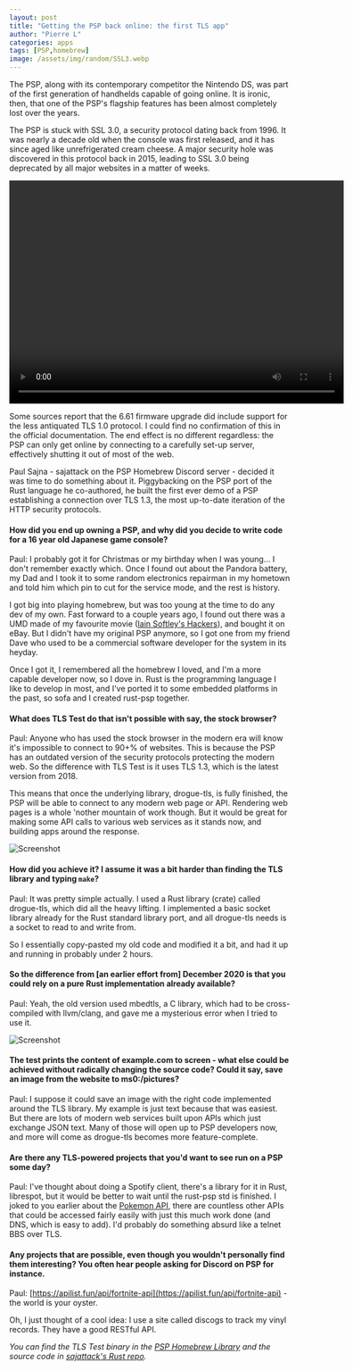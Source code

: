 ```yaml
---
layout: post
title: "Getting the PSP back online: the first TLS app"
author: "Pierre L"
categories: apps
tags: [PSP,homebrew]
image: /assets/img/random/SSL3.webp
---
```


The PSP, along with its contemporary competitor the Nintendo DS, was part of the first generation of handhelds capable of going online. It is ironic, then, that one of the PSP's flagship features has been almost completely lost over the years.

The PSP is stuck with SSL 3.0, a security protocol dating back from 1996. It was nearly a decade old when the console was first released, and it has since aged like unrefrigerated cream cheese. A major security hole was discovered in this protocol back in 2015, leading to SSL 3.0 being deprecated by all major websites in a matter of weeks.

<video class="center" width="600" height="400" controls>
	<source type="video/mp4" src="https://github.com/PSP-Archive/PSP-Archive.github.io/raw/gh-pages/assets/video/noTLS.mp4">
</video>

Some sources report that the 6.61 firmware upgrade did include support for the less antiquated TLS 1.0 protocol. I could find no confirmation of this in the official documentation. The end effect is no different regardless: the PSP can only get online by connecting to a carefully set-up server, effectively shutting it out of most of the web.

Paul Sajna - sajattack on the PSP Homebrew Discord server - decided it was time to do something about it. Piggybacking on the PSP port of the Rust language he co-authored, he built the first ever demo of a PSP establishing a connection over TLS 1.3, the most up-to-date iteration of the HTTP security protocols.

#### How did you end up owning a PSP, and why did you decide to write code for a 16 year old Japanese game console?

Paul: I probably got it for Christmas or my birthday when I was young... I don't remember exactly which. Once I found out about the Pandora battery, my Dad and I took it to some random electronics repairman in my hometown and told him which pin to cut for the service mode, and the rest is history. 

I got big into playing homebrew, but was too young at the time to do any dev of my own. Fast forward to a couple years ago, I found out there was a UMD made of my favourite movie ([Iain Softley's Hackers](https://www.imdb.com/title/tt0113243/)), and bought it on eBay. But I didn't have my original PSP anymore, so I got one from my friend Dave who used to be a commercial software developer for the system in its heyday.  

Once I got it, I remembered all the homebrew I loved, and I'm a more capable developer now, so I dove in. Rust is the programming language I like to develop in most, and I've ported it to some embedded platforms in the past, so sofa and I created rust-psp together.

#### What does TLS Test do that isn't possible with say, the stock browser?

Paul: Anyone who has used the stock browser in the modern era will know it's impossible to connect to 90+% of websites. This is because the PSP has an outdated version of the security protocols protecting the modern web. So the difference with TLS Test is it uses TLS 1.3, which is the latest version from 2018. 

This means that once the underlying library, drogue-tls, is fully finished, the PSP will be able to connect to any modern web page or API. Rendering web pages is a whole 'nother mountain of work though. But it would be great for making some API calls to various web services as it stands now, and building apps around the response.

![Screenshot](https://github.com/PSP-Archive/PSP-Archive.github.io/raw/gh-pages/assets/img/snaps/TSL-Test.webp)

#### How did you achieve it? I assume it was a bit harder than finding the TLS library and typing `make`?

Paul: It was pretty simple actually. I used a Rust library (crate) called drogue-tls, which did all the heavy lifting. I implemented a basic socket library already for the Rust standard library port, and all drogue-tls needs is a socket to read to and write from. 

So I essentially copy-pasted my old code and modified it a bit, and had it up and running in probably under 2 hours.

#### So the difference from [an earlier effort from] December 2020 is that you could rely on a pure Rust implementation already available?

Paul: Yeah, the old version used mbedtls, a C library, which had to be cross-compiled with llvm/clang, and gave me a mysterious error when I tried to use it.

![Screenshot](https://github.com/PSP-Archive/PSP-Archive.github.io/raw/gh-pages/assets/img/random/tls-original-202012.webp)

#### The test prints the content of example.com to screen - what else could be achieved without radically changing the source code? Could it say, save an image from the website to ms0:/pictures?

Paul: I suppose it could save an image with the right code implemented around the TLS library. My example is just text because that was easiest. But there are lots of modern web services built upon APIs which just exchange JSON text. Many of those will open up to PSP developers now, and more will come as drogue-tls becomes more feature-complete.

#### Are there any TLS-powered projects that you'd want to see run on a PSP some day?

Paul: I've thought about doing a Spotify client, there's a library for it in Rust, librespot, but it would be better to wait until the rust-psp std is finished. I joked to you earlier about the [Pokemon API](https://pokeapi.co/), there are countless other APIs that could be accessed fairly easily with just this much work done (and DNS, which is easy to add). I'd probably do something absurd like a telnet BBS over TLS.

#### Any projects that are possible, even though you wouldn't personally find them interesting? You often hear people asking for Discord on PSP for instance.

Paul: [https://apilist.fun/api/fortnite-api](https://apilist.fun/api/fortnite-api) - the world is your oyster.

Oh, I just thought of a cool idea: I use a site called discogs to track my vinyl records. They have a good RESTful API.


*You can find the TLS Test binary in the [PSP Homebrew Library](https://archive.org/details/tls-test) and the source code in [sajattack's Rust repo](https://github.com/sajattack/rust-psp/tree/tls/examples/tls-test).*

